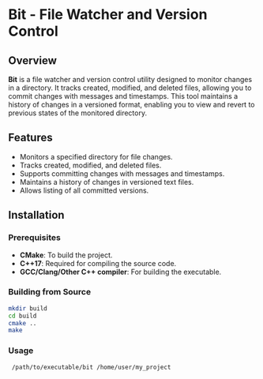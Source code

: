 # Bit - File Watcher and Version Control

## Overview

**Bit** is a file watcher and version control utility designed to monitor changes in a directory. It tracks created, modified, and deleted files, allowing you to commit changes with messages and timestamps. This tool maintains a history of changes in a versioned format, enabling you to view and revert to previous states of the monitored directory.

## Features

- Monitors a specified directory for file changes.
- Tracks created, modified, and deleted files.
- Supports committing changes with messages and timestamps.
- Maintains a history of changes in versioned text files.
- Allows listing of all committed versions.

## Installation

### Prerequisites

- **CMake**: To build the project.
- **C++17**: Required for compiling the source code.
- **GCC/Clang/Other C++ compiler**: For building the executable.

### Building from Source

   ```bash
  mkdir build
  cd build
  cmake ..
  make
````
### Usage

   ```bash
    /path/to/executable/bit /home/user/my_project
